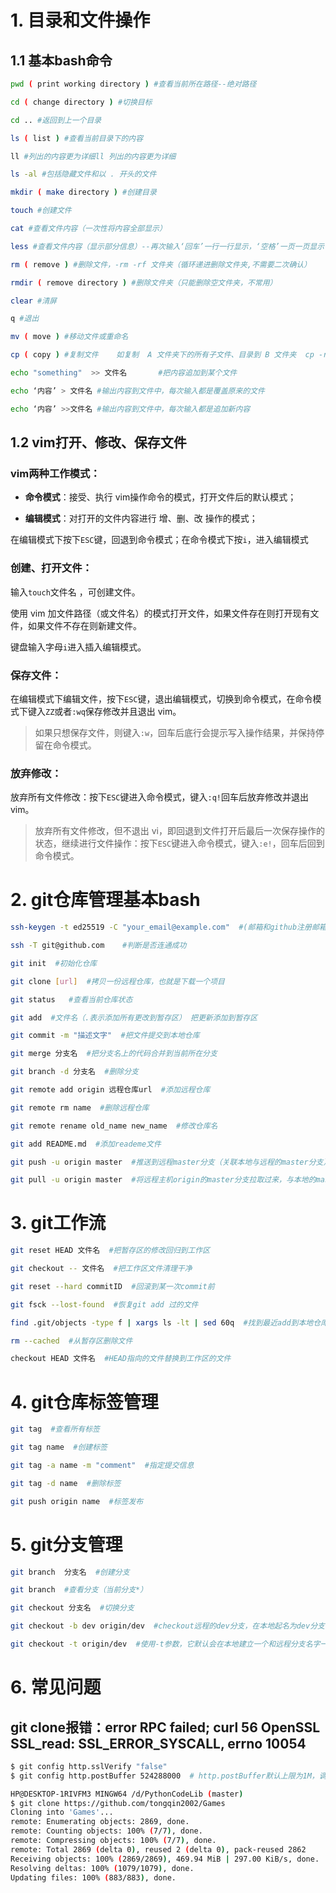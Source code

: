 # 1. 目录和文件操作

## 1.1 基本bash命令

```bash
pwd ( print working directory ) #查看当前所在路径--绝对路径

cd ( change directory ) #切换目标

cd .. #返回到上一个目录

ls ( list ) #查看当前目录下的内容

ll #列出的内容更为详细ll 列出的内容更为详细

ls -al #包括隐藏文件和以 . 开头的文件

mkdir ( make directory ) #创建目录

touch #创建文件

cat #查看文件内容（一次性将内容全部显示）

less #查看文件内容（显示部分信息）--再次输入‘回车’一行一行显示，‘空格’一页一页显示 ，‘b’一次向上走一页

rm ( remove ) #删除文件，-rm -rf 文件夹（循环递进删除文件夹,不需要二次确认）

rmdir ( remove directory ) #删除文件夹（只能删除空文件夹，不常用）

clear #清屏

q #退出

mv ( move ) #移动文件或重命名

cp ( copy ) #复制文件    如复制  A 文件夹下的所有子文件、目录到 B 文件夹  cp -r A/* B

echo "something"  >> 文件名       #把内容追加到某个文件

echo ‘内容’ > 文件名 #输出内容到文件中，每次输入都是覆盖原来的文件

echo ‘内容’ >>文件名 #输出内容到文件中，每次输入都是追加新内容
```

## 1.2 vim打开、修改、保存文件

### vim两种工作模式：

- **命令模式**：接受、执行 vim操作命令的模式，打开文件后的默认模式；

- **编辑模式**：对打开的文件内容进行 增、删、改 操作的模式；

在编辑模式下按下`ESC`键，回退到命令模式；在命令模式下按`i`，进入编辑模式

### 创建、打开文件：

输入`touch`文件名 ，可创建文件。

使用 vim 加文件路径（或文件名）的模式打开文件，如果文件存在则打开现有文件，如果文件不存在则新建文件。

键盘输入字母`i`进入插入编辑模式。

### 保存文件：

在编辑模式下编辑文件，按下`ESC`键，退出编辑模式，切换到命令模式，在命令模式下键入`ZZ`或者`:wq`保存修改并且退出 vim。

> 如果只想保存文件，则键入`:w`，回车后底行会提示写入操作结果，并保持停留在命令模式。

### 放弃修改：

放弃所有文件修改：按下`ESC`键进入命令模式，键入`:q!`回车后放弃修改并退出vim。

> 放弃所有文件修改，但不退出 vi，即回退到文件打开后最后一次保存操作的状态，继续进行文件操作：按下`ESC`键进入命令模式，键入`:e!`，回车后回到命令模式。

# 2. git仓库管理基本bash

```bash
ssh-keygen -t ed25519 -C "your_email@example.com"  #(邮箱和github注册邮箱保持一致)  创建SSH key（创建完成后在/C/Users/用户名下 id_ed25519.pub 添加到github）

ssh -T git@github.com    #判断是否连通成功       

git init  #初始化仓库

git clone [url]  #拷贝一份远程仓库，也就是下载一个项目

git status   #查看当前仓库状态

git add  #文件名（.表示添加所有更改到暂存区） 把更新添加到暂存区

git commit -m "描述文字"  #把文件提交到本地仓库

git merge 分支名  #把分支名上的代码合并到当前所在分支

git branch -d 分支名  #删除分支

git remote add origin 远程仓库url  #添加远程仓库

git remote rm name  #删除远程仓库

git remote rename old_name new_name  #修改仓库名

git add README.md  #添加reademe文件

git push -u origin master  #推送到远程master分支（关联本地与远程的master分支）

git pull -u origin master  #将远程主机origin的master分支拉取过来，与本地的master分支合并
```

# 3. git工作流

```bash
git reset HEAD 文件名  #把暂存区的修改回归到工作区

git checkout -- 文件名  #把工作区文件清理干净

git reset --hard commitID  #回滚到某一次commit前

git fsck --lost-found  #恢复git add 过的文件

find .git/objects -type f | xargs ls -lt | sed 60q  #找到最近add到本地仓库的60个文件

rm --cached  #从暂存区删除文件

checkout HEAD 文件名  #HEAD指向的文件替换到工作区的文件
```

# 4. git仓库标签管理

```bash
git tag  #查看所有标签

git tag name  #创建标签

git tag -a name -m "comment"  #指定提交信息

git tag -d name  #删除标签

git push origin name  #标签发布
```

# 5. git分支管理

```bash
git branch  分支名  #创建分支

git branch  #查看分支（当前分支*）

git checkout 分支名  #切换分支

git checkout -b dev origin/dev  #checkout远程的dev分支，在本地起名为dev分支，并切换到本地的dev分支

git checkout -t origin/dev  #使用-t参数，它默认会在本地建立一个和远程分支名字一样的分支
```

# 6. 常见问题

## git clone报错：error RPC failed; curl 56 OpenSSL SSL_read: SSL_ERROR_SYSCALL, errno 10054
```bash 
$ git config http.sslVerify "false" 
$ git config http.postBuffer 524288000  # http.postBuffer默认上限为1M，调大上限设为500M

HP@DESKTOP-1RIVFM3 MINGW64 /d/PythonCodeLib (master)
$ git clone https://github.com/tongqin2002/Games
Cloning into 'Games'...
remote: Enumerating objects: 2869, done.
remote: Counting objects: 100% (7/7), done.
remote: Compressing objects: 100% (7/7), done.
remote: Total 2869 (delta 0), reused 2 (delta 0), pack-reused 2862
Receiving objects: 100% (2869/2869), 469.94 MiB | 297.00 KiB/s, done.
Resolving deltas: 100% (1079/1079), done.
Updating files: 100% (883/883), done.
```
